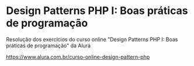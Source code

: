 # Design Patterns PHP I: Boas práticas de programação

Resolução dos exercícios do curso online "Design Patterns PHP I: Boas práticas de programação" da Alura

https://www.alura.com.br/curso-online-design-pattern-php
